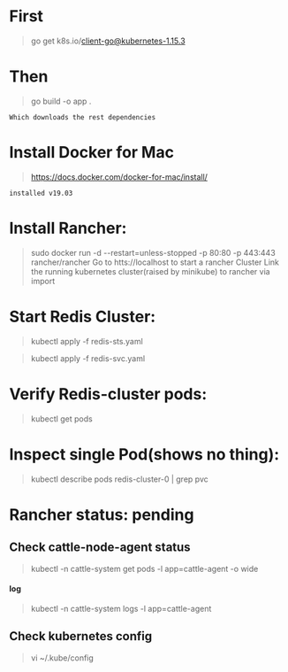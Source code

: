 # First
>go get k8s.io/client-go@kubernetes-1.15.3

# Then
>go build -o app .

    Which downloads the rest dependencies    

# Install Docker for Mac
>https://docs.docker.com/docker-for-mac/install/

    installed v19.03

# Install Rancher:
>sudo docker run -d --restart=unless-stopped -p 80:80 -p 443:443 rancher/rancher
>Go to htts://localhost to start a rancher Cluster
>Link the running kubernetes cluster(raised by minikube) to rancher via import

# Start Redis Cluster:
>kubectl apply -f redis-sts.yaml

>kubectl apply -f redis-svc.yaml

# Verify Redis-cluster pods:
>kubectl get pods

# Inspect single Pod(shows no thing):
>kubectl describe pods redis-cluster-0 | grep pvc

# Rancher status: pending
## Check cattle-node-agent status
>kubectl -n cattle-system get pods -l app=cattle-agent -o wide
#### log
>kubectl -n cattle-system logs -l app=cattle-agent

## Check kubernetes config
> vi ~/.kube/config

